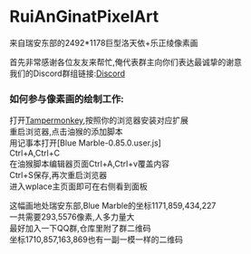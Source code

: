 # RuiAnGinatPixelArt
来自瑞安东部的2492*1178巨型洛天依+乐正绫像素画</br>

首先非常感谢各位友友来帮忙,俺代表群主向你们表达最诚挚的谢意</br>
我们的Discord群组链接:[Discord](https://discord.gg/usPScxgeqy)

### 如何参与像素画的绘制工作:

打开[Tampermonkey](https://www.tampermonkey.net/),按照你的浏览器安装对应扩展</br>
重启浏览器,点击油猴的添加脚本</br>
用记事本打开[Blue Marble-0.85.0.user.js]</br>
Ctrl+A,Ctrl+C</br>
在油猴脚本编辑器页面Ctrl+A,Ctrl+v覆盖内容</br>
Ctrl+S保存,再次重启浏览器</br>
进入wplace主页面即可在右侧看到面板</br>







这幅画地处瑞安东部,Blue Marble的坐标1171,859,434,227</br>
一共需要293,5576像素,人多力量大</br>
最好加入一下QQ群,仓库里附了群二维码</br>
坐标1710,857,163,869也有一副一模一样的二维码</br>